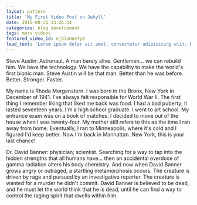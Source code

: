 ```yaml
---
layout: pattern
title: 'My First Video Post on Jekyll'
date: 2015-08-31 13:26:34
categories: blog development
tags: mars videos
featured_video_id: ej3ioOneTy8
lead_text: 'Lorem ipsum dolor sit amet, consectetur adipisicing elit. Expedita maiores quisquam id sunt, a architecto molestias velit, distinctio quidem non, nostrum provident quibusdam enim. Neque ipsam temporibus commodi facere minima.'
---
```



Steve Austin: Astronaut. A man barely alive. Gentlemen... we can rebuild him. We have the technology. We have the capability to make the world's first bionic man. Steve Austin will be that man. Better than he was before. Better. Stronger. Faster.

My name is Rhoda Morgenstern. I was born in the Bronx, New York in December of 1941. I've always felt responsible for World War II. The first thing I remember liking that liked me back was food. I had a bad puberty; it lasted seventeen years. I'm a high school graduate. I went to art school. My entrance exam was on a book of matches. I decided to move out of the house when I was twenty-four. My mother still refers to this as the time I ran away from home. Eventually, I ran to Minneapolis, where it's cold and I figured I'd keep better. Now I'm back in Manhattan. New York, this is your last chance!

Dr. David Banner: physician; scientist. Searching for a way to tap into the hidden strengths that all humans have... then an accidental overdose of gamma radiation alters his body chemistry. And now when David Banner grows angry or outraged, a startling metamorphosis occurs. The creature is driven by rage and pursued by an investigative reporter. The creature is wanted for a murder he didn't commit. David Banner is believed to be dead, and he must let the world think that he is dead, until he can find a way to control the raging spirit that dwells within him.
